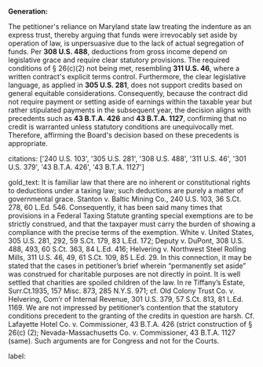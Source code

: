 **Generation:**

The petitioner's reliance on Maryland state law treating the indenture as an express trust, thereby arguing that funds were irrevocably set aside by operation of law, is unpersuasive due to the lack of actual segregation of funds. Per **308 U.S. 488**, deductions from gross income depend on legislative grace and require clear statutory provisions. The required conditions of § 26(c)(2) not being met, resembling **311 U.S. 46**, where a written contract's explicit terms control. Furthermore, the clear legislative language, as applied in **305 U.S. 281**, does not support credits based on general equitable considerations. Consequently, because the contract did not require payment or setting aside of earnings within the taxable year but rather stipulated payments in the subsequent year, the decision aligns with precedents such as **43 B.T.A. 426** and **43 B.T.A. 1127**, confirming that no credit is warranted unless statutory conditions are unequivocally met. Therefore, affirming the Board's decision based on these precedents is appropriate.

citations: ['240 U.S. 103', '305 U.S. 281', '308 U.S. 488', '311 U.S. 46', '301 U.S. 379', '43 B.T.A. 426', '43 B.T.A. 1127']

gold_text: It is familiar law that there are no inherent or constitutional rights to deductions under a taxing law; such deductions are purely a matter of governmental grace. Stanton v. Baltic Mining Co., 240 U.S. 103, 36 S.Ct. 278, 60 L.Ed. 546. Consequently, it has been said many times that provisions in a Federal Taxing Statute granting special exemptions are to be strictly construed, and that the taxpayer must carry the burden of showing a compliance with the precise terms of the exemption. White v. United States, 305 U.S. 281, 292, 59 S.Ct. 179, 83 L.Ed. 172; Deputy v. DuPont, 308 U.S. 488, 493, 60 S.Ct. 363, 84 L.Ed. 416; Helvering v. Northwest Steel Rolling Mills, 311 U.S. 46, 49, 61 S.Ct. 109, 85 L.Ed. 29. In this connection, it may be stated that the cases in petitioner’s brief wherein “permanently set aside” was construed for charitable purposes are not directly in point. It is well settled that charities are spoiled children of the law. In re Tiffany’s Estate, Surr.Ct.1935, 157 Misc. 873, 285 N.Y.S. 971; cf. Old Colony Trust Co. v. Helvering, Com’r of Internal Revenue, 301 U.S. 379, 57 S.Ct. 813, 81 L.Ed. 1169. We are not impressed by petitioner’s contention that the statutory conditions precedent to the granting of the credits in question are harsh. Cf. Lafayette Hotel Co. v. Commissioner, 43 B.T.A. 426 (strict construction of § 26(c) (2); Nevada-Massachusetts Co. v. Commissioner, 43 B.T.A. 1127 (same). Such arguments are for Congress and not for the Courts.

label: 